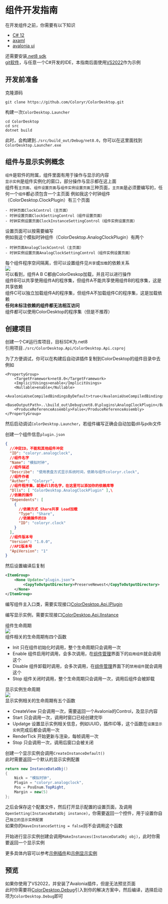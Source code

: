 # 组件开发指南

在开发组件之前，你需要有以下知识
- [C# 12](https://learn.microsoft.com/zh-cn/dotnet/csharp/)
- [axaml](https://docs.avaloniaui.net/docs/basics/user-interface/introduction-to-xaml)
- [avalonia ui](https://docs.avaloniaui.net/)

还需要安装[.net8 sdk](https://dotnet.microsoft.com/en-us/download/dotnet)  
[git软件](https://git-scm.com/downloads)，与任意一个C#开发的IDE，本指南后面使用[VS2022](https://visualstudio.microsoft.com/zh-hans/vs/)作为示例

## 开发前准备

克隆源码
```
git clone https://github.com/Coloryr/ColorDesktop.git
```

构建一次`ColorDesktop.Launcher`
```
cd ColorDesktop
cd src
dotnet build 
```

此时，会构建到`./src/build_out/Debug/net8.0`，你可以在这里面找到`ColorDesktop.Launcher.exe`

## 组件与显示实例概念

`组件`是软件的附属，组件里面有用于操作与显示的内容  
`显示实例`是组件实例化的窗口，部分操作与显示都在这上面  
组件有`主页面`、`组件设置页面`与`组件实例设置页面`三种页面，`主页面`是必须要编写的，任何一个`组件`都必须包含一个主页面
例如我这个时钟组件（ColorDesktop.ClockPlugin）有三个页面
```
- 时钟页面ClockControl（主页面）
- 时钟设置页面ClockSettingControl（组件设置页面）
- 时钟实例设置页面ClockInstanceSettingControl（组件实例设置页面）
```
设置页面可以按需要编写    
例如我这个模拟时钟组件（ColorDesktop.AnalogClockPlugin）有两个
```
- 时钟页面AnalogClockControl（主页面）
- 时钟实例设置页面AnalogClockSettingControl（组件实例设置页面）
```  

每个组件程序空间隔离，但可以设置组件见`共享`或`加载`的依赖关系  
![](./pic//pic7.png)  
可以看到，组件A B C都由ColorDeskop加载，并且可以进行操作  
组件B可以共享使用组件A的程序集，但组件A不能共享使用组件B的程序集，这是共享依赖  
组件C可以独立加载组件A的程序集，但组件A不加载组件C的程序集，这是加载依赖  
**任何未标注依赖的组件都无法相互访问**  
组件都可以使用ColorDesktop的程序集（但是不推荐）

## 创建项目

创建一个C#运行库项目，目标SDK为.net8  
引用项目`./src/ColorDesktop.Api/ColorDesktop.Api.csproj`

为了方便调试，你可以在构建后自动讲插件复制到ColorDesktop的组件目录中去  
例如
```
<PropertyGroup>
	<TargetFramework>net8.0</TargetFramework>
	<ImplicitUsings>enable</ImplicitUsings>
	<Nullable>enable</Nullable>
	<AvaloniaUseCompiledBindingsByDefault>true</AvaloniaUseCompiledBindingsByDefault>
	<BaseOutputPath>..\build_out\Debug\net8.0\plugins\AnalogClockPlugin</BaseOutputPath>
	<ProduceReferenceAssembly>False</ProduceReferenceAssembly>
</PropertyGroup>
```

然后启动调试`ColorDesktop.Launcher`，若组件编写正确会自动加载dll与pdb文件

创建一个组件信息`plugin.json`
```json
{
  //冲突ID，不能和其他组件冲突
  "ID": "coloryr.analogclock",
  //组件名字
  "Name": "模拟时钟",
  //组件描述
  "Describe": "使用表盘方式显示系统时间，依赖与组件coloryr.clock",
  //组件作者
  "Auther": "Coloryr",
  //组件程序集，就是dll的名字，在这里可以添加你的依赖库等
  "Dlls": [ "ColorDesktop.AnalogClockPlugin" ],\
  //依赖的插件
  "Dependents": [
    {
      //依赖方式 Share共享 Load加载
      "Type": "Share",
      //依赖插件的ID
      "ID": "coloryr.clock"
    }
  ],
  //组件版本号
  "Version": "1.0.0",
  //API版本号
  "ApiVersion": "1"
}
```
然后设置编译后复制
```xml
<ItemGroup>
	<None Update="plugin.json">
		<CopyToOutputDirectory>PreserveNewest</CopyToOutputDirectory>
	</None>
</ItemGroup>
```

编写组件主入口类，需要实现接口[ColorDesktop.Api.IPlugin](./src/ColorDesktop.Api/IPlugin.cs)

编写显示实例，需要实现接口[ColorDesktop.Api.IInstance](./src/ColorDesktop.Api/IInstance.cs)

组件生命周期  
![](./pic/pic8.png)  
组件相关的生命周期有四个函数  
- Init 只在组件初始化时调用，整个生命周期只会调用一次
- Enable 组件启用时调用，会多次调用，在[组件管理](./README.md#组件管理)界面下的`启用组件`就会调用这个
- Disable 组件卸载时调用，会多次调用，在[组件管理](./README.md#组件管理)界面下的`禁用组件`就会调用这个
- Stop 组件关闭时调用，整个生命周期只会调用一次，调用后组件会被卸载

显示实例生命周期  
![](./pic/pic9.png)  
显示实例相关的生命周期有五个函数  
- CreateView 只会调用一次，需要返回一个Avalonia的Control，及显示内容
- Start 只会调用一次，调用时窗口已经创建完毕
- Updatge 设置显示实例相关信息，例如UUID，插件ID等，这个函数在`设置显示实例`完成后都会调用一次
- RenderTick 开始更新与渲染，每帧调用一次
- Stop 只会调用一次，调用后窗口会被关闭

创建一个显示实例会调用`CreateInstanceDefault()`  
此时需要返回一个默认的显示实例配置  
```C#
return new InstanceDataObj()
{
    Nick = "模拟时钟",
    Plugin = "coloryr.analogclock",
    Pos = PosEnum.TopRight,
    Margin = new(5)
};
```
之后会保存这个配置文件，然后打开显示配置的设置页面，及调用`OpenSetting(InstanceDataObj instance)`，你需要返回一个控件，用于设置你自己`独立的显示实例配置`  
如果你的`HaveInstanceSetting = false`则不会调用这个函数

开始进行显示实例创建会调用`MakeInstances(InstanceDataObj obj)`，此时你需要返回一个显示实例

更多具体内容可以参考[示例插件](./src/ColorDesktop.ClockPlugin/ClockPlugin.cs)和[示例显示实例](./src/ColorDesktop.ClockPlugin/ClockControl.axaml.cs)

## 预览

如果你使用了VS2022，并安装了Avalonia插件，但是无法预览页面  
此时你需要将[ColorDesktop.Debug](./src//ColorDesktop.Debug/ColorDesktop.Debug.csproj)引入到你的解决方案中，然后编译，选择启动项为`ColorDesktop.Debug`即可
